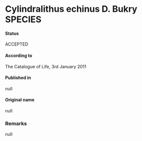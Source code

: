 Cylindralithus echinus D. Bukry SPECIES
=======

#### Status
ACCEPTED

#### According to
The Catalogue of Life, 3rd January 2011

#### Published in
null

#### Original name
null

### Remarks
null